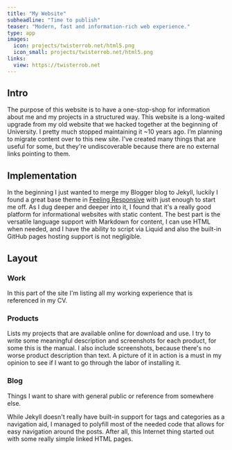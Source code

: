 ```yaml
---
title: "My Website"
subheadline: "Time to publish"
teaser: "Modern, fast and information-rich web experience."
type: app
images:
  icon: projects/twisterrob.net/html5.png 
  icon_small: projects/twisterrob.net/html5.png
links:
  view: https://twisterrob.net
---
```


## Intro
The purpose of this website is to have a one-stop-shop for information about me and my projects in a structured way.
This website is a long-waited upgrade from my old website that we hacked together at the beginning of University. I pretty much stopped maintaining it ~10 years ago. I’m planning to migrate content over to this new site.
I've created many things that are useful for some, but they're undiscoverable because there are no external links pointing to them.

## Implementation
In the beginning I just wanted to merge my Blogger blog to Jekyll, luckily I found a great base theme in [Feeling Responsive](https://phlow.github.io/feeling-responsive/) with just enough to start me off. As I dug deeper and deeper into it, I found that it's a really good platform for informational websites with static content. The best part is the versatile language support with Markdown for content, I can use HTML when needed, and I have the ability to script via Liquid and also the built-in GitHub pages hosting support is not negligible.

## Layout

### Work
In this part of the site I'm listing all my working experience that is referenced in my CV.

### Products
Lists my projects that are available online for download and use. I try to write some meaningful description and screenshots for each product, for some this is the manual. I also include screenshots, because there's no worse product description than text. A picture of it in action is a must in my opinion to see if I want to go through the labor of installing it.

### Blog
Things I want to share with general public or reference from somewhere else.

While Jekyll doesn't really have built-in support for tags and categories as a navigation aid, I managed to polyfill most of the needed code that allows for easy navigation around the posts. After all, this Internet thing started out with some really simple linked HTML pages.
